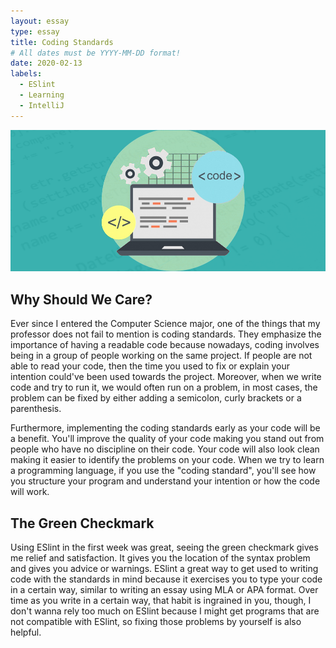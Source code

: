 ```yaml
---
layout: essay
type: essay
title: Coding Standards
# All dates must be YYYY-MM-DD format!
date: 2020-02-13
labels:
  - ESlint
  - Learning
  - IntelliJ
---
```


<img class="ui medium right floated rounded image" src="../images/code.jpg">

## Why Should We Care?

Ever since I entered the Computer Science major, one of the things that my professor does not fail to mention is coding standards. They emphasize the importance of having a readable code because nowadays, coding involves being in a group of people working on the same project. If people are not able to read your code, then the time you used to fix or explain your intention could've been used towards the project. Moreover, when we write code and try to run it, we would often run on a problem, in most cases, the problem can be fixed by either adding a semicolon, curly brackets or a parenthesis.

Furthermore, implementing the coding standards early as your code will be a benefit. You'll improve the quality of your code making you stand out from people who have no discipline on their code. Your code will also look clean making it easier to identify the problems on your code. When we try to learn a programming language, if you use the "coding standard", you'll see how you structure your program and understand your intention or how the code will work.

## The Green Checkmark

Using ESlint in the first week was great, seeing the green checkmark gives me relief and satisfaction. It gives you the location of the syntax problem and gives you advice or warnings. ESlint a great way to get used to writing code with the standards in mind because it exercises you to type your code in a certain way, similar to writing an essay using MLA or APA format. Over time as you write in a certain way, that habit is ingrained in you, though, I don't wanna rely too much on ESlint because I might get programs that are not compatible with ESlint, so fixing those problems by yourself is also helpful.
